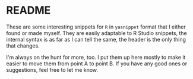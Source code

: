 # README

These are some interesting snippets for `R` in `yasnippet` format that I 
either found or made myself. They are easily adaptable to R Studio snippets,
the internal syntax is as far as I can tell the same, the header is the 
only thing that changes.

I'm always on the hunt for more, too. I put them up here mostly to make it 
easier to move them from point A to point B. If you have any good ones or 
suggestions, feel free to let me know.
